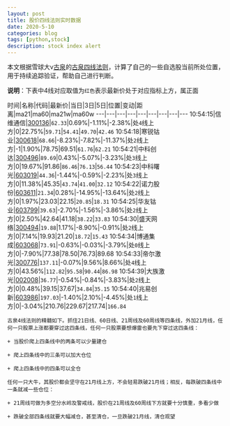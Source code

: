 ```yaml
---
layout: post
title: 股价四线法则实时数据
date: 2020-5-10
categories: blog
tags: [python,stock]
description: stock index alert
---
```



本文根据雪球大v[古泉](https://xueqiu.com/u/7148646888)的[古泉四线法则](https://xueqiu.com/7148646888/130498192)，计算了自己的一些自选股当前所处位置，用于持续追踪验证，帮助自己进行判断。

**说明**：下表中4线对应取值为`红色`表示最新价处于对应指标上方，属正面

时间|名称|代码|最新价|当日|3日|5日|位置|变动|距离|ma21|ma60|ma21w|ma60w
---|---|---|---|---|---|---|---|---
10:54:15|信维通信|[300136](https://xueqiu.com/S/SZ300136)|`62.33`|0.69%|-1.11%|-2.38%|处`4`线上方|0|22.75%|`59.71`|`54.41`|`49.70`|`42.46`
10:54:18|寒锐钴业|[300618](https://xueqiu.com/S/SZ300618)|`68.66`|-8.23%|-7.82%|-11.37%|处`2`线上方|-1|1.90%|78.75|69.51|`61.76`|`62.21`
10:54:21|中科创达|[300496](https://xueqiu.com/S/SZ300496)|`89.69`|0.43%|-5.07%|-3.23%|处`3`线上方|0|19.67%|91.86|`86.46`|`76.13`|`56.44`
10:54:23|中科曙光|[603019](https://xueqiu.com/S/SH603019)|`44.36`|-1.44%|-0.59%|-2.23%|处`3`线上方|0|11.38%|45.35|`43.74`|`41.00`|`32.12`
10:54:22|诺力股份|[603611](https://xueqiu.com/S/SH603611)|`21.34`|0.28%|-14.95%|-13.64%|处`2`线上方|0|1.97%|23.03|22.15|`20.85`|`18.31`
10:54:25|华友钴业|[603799](https://xueqiu.com/S/SH603799)|`39.63`|-2.70%|-1.56%|-3.86%|处`2`线上方|0|2.50%|42.64|41.18|`38.22`|`33.83`
10:54:30|盛天网络|[300494](https://xueqiu.com/S/SZ300494)|`19.88`|1.17%|-8.90%|-0.91%|处`2`线上方|0|7.14%|19.93|21.20|`18.72`|`15.43`
10:54:34|博通集成|[603068](https://xueqiu.com/S/SH603068)|`73.91`|-0.63%|-0.03%|-3.79%|处`0`线上方|0|-7.90%|77.38|78.50|76.73|89.68
10:54:33|帝尔激光|[300776](https://xueqiu.com/S/SZ300776)|`137.11`|-0.07%|9.56%|8.66%|处`4`线上方|0|43.56%|`112.82`|`95.58`|`90.44`|`86.98`
10:54:39|大族激光|[002008](https://xueqiu.com/S/SZ002008)|`36.77`|-0.54%|-0.84%|-3.83%|处`2`线上方|0|0.48%|39.15|37.67|`34.84`|`35.15`
10:54:40|兆易创新|[603986](https://xueqiu.com/S/SH603986)|`197.03`|-1.40%|2.10%|-4.45%|处`1`线上方|0|-3.04%|210.76|229.67|217.74|`166.84`

```
古泉4线法则的精髓如下。抓住21日线、60日线、21周线及60周线等四条线，外加21月线，任何一只股票上涨都要穿过这四条线，任何一只股票要想爆雷也要先下穿过这四条线：

+ 当股价爬上四条线中的两条可以少量建仓

+ 爬上四条线中的三条可以加大仓位

+ 爬上四条线中的四条可以全仓

任何一只大牛，其股价都会坚守在21月线上方，不会轻易跌破21月线；相反，每跌破四条线中一条就减一些仓位：

+ 21周线可做为多空分水岭及警戒线，股价在21周线及60周线下方就要十分慎重，多看少做

+ 跌破全部四条线就要大幅减仓，甚至清仓，一旦跌破21月线，清仓观望
```